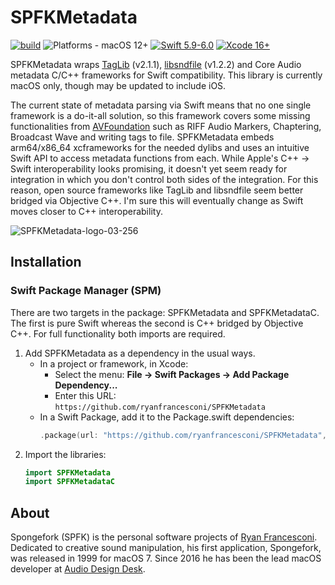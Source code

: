 # SPFKMetadata

[![build](https://github.com/ryanfrancesconi/SPFKMetadata/actions/workflows/swift.yml/badge.svg?branch=main)](https://github.com/ryanfrancesconi/SPFKMetadata/actions/workflows/swift.yml)
![Platforms - macOS 12+](https://img.shields.io/badge/platforms-macOS%2012+-lightgrey.svg?style=flat)
[![Swift 5.9-6.0](https://img.shields.io/badge/Swift-5.9–6.0-orange.svg?style=flat)](https://developer.apple.com/swift) 
[![Xcode 16+](https://img.shields.io/badge/Xcode-16+-lightgrey.svg?style=flat)](https://developer.apple.com/swift) 


SPFKMetadata wraps [TagLib](https://github.com/taglib/taglib) (v2.1.1), [libsndfile](https://github.com/libsndfile/libsndfile) (v1.2.2) and Core Audio metadata C/C++ frameworks for Swift compatibility. This library is currently macOS only, though may be updated to include iOS.

The current state of metadata parsing via Swift means that no one single framework is a do-it-all solution, so this framework covers some missing functionalities from [AVFoundation](https://developer.apple.com/av-foundation/) such as RIFF Audio Markers, Chaptering, Broadcast Wave and writing tags to file. SPFKMetadata embeds arm64/x86_64 xcframeworks for the needed dylibs and uses an intuitive Swift API to access metadata functions from each. While Apple's C++ → Swift interoperability looks promising, it doesn't yet seem ready for integration in which you don't control both sides of the integration. For this reason, open source frameworks like TagLib and libsndfile seem better bridged via Objective C++. I'm sure this will eventually change as Swift moves closer to C++ interoperability.

![SPFKMetadata-logo-03-256](https://github.com/user-attachments/assets/1ad2a41c-5f4f-458f-9488-b916d355506e)

## Installation

### Swift Package Manager (SPM)

There are two targets in the package: SPFKMetadata and SPFKMetadataC. The first is pure Swift whereas the second is C++ bridged by Objective C++. For full functionality both imports are required.

1. Add SPFKMetadata as a dependency in the usual ways.
   - In a project or framework, in Xcode:
     - Select the menu: **File → Swift Packages → Add Package Dependency...**
     - Enter this URL: `https://github.com/ryanfrancesconi/SPFKMetadata`
   - In a Swift Package, add it to the Package.swift dependencies:
     ```swift
     .package(url: "https://github.com/ryanfrancesconi/SPFKMetadata", branch: "main")
     ```
2. Import the libraries:
   ```swift
   import SPFKMetadata
   import SPFKMetadataC
   ```

## About

Spongefork (SPFK) is the personal software projects of [Ryan Francesconi](https://github.com/ryanfrancesconi). Dedicated to creative sound manipulation, his first application, Spongefork, was released in 1999 for macOS 7. Since 2016 he has been the lead macOS developer at [Audio Design Desk](https://add.app).
